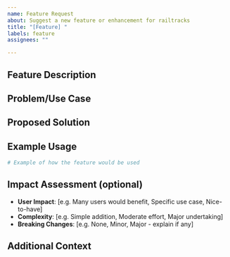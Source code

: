 ```yaml
---
name: Feature Request
about: Suggest a new feature or enhancement for railtracks
title: "[Feature] "
labels: feature
assignees: ""

---
```


## Feature Description
<!-- A clear and concise description of the feature you'd like to see added -->

## Problem/Use Case
<!-- Describe the problem this feature would solve or the use case it would enable -->
<!-- Why is this feature important to you or other users? -->

## Proposed Solution
<!-- Describe how you envision this feature working -->
<!-- Include any specific API design, configuration options, or implementation ideas -->

## Example Usage
<!-- If applicable, provide a code example of how this feature would be used -->
```python
# Example of how the feature would be used
```

## Impact Assessment (optional)
<!-- Help us prioritize this request -->
- **User Impact**: [e.g. Many users would benefit, Specific use case, Nice-to-have]
- **Complexity**: [e.g. Simple addition, Moderate effort, Major undertaking]
- **Breaking Changes**: [e.g. None, Minor, Major - explain if any]

## Additional Context
<!-- Add any other context, screenshots, links to related discussions, etc. -->
<!-- Are there similar features in other libraries we should consider? -->
